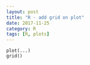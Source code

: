 ```yaml
---
layout: post
title: "R - add grid on plot"
date: 2017-11-25
category: R
tags: [R, plots]
---
```


```
plot(...)
grid()
```



